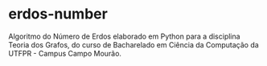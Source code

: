 # erdos-number
Algoritmo do Número de Erdos elaborado em Python para a disciplina Teoria dos Grafos, do curso de Bacharelado em Ciência da Computação da UTFPR - Campus Campo Mourão.
